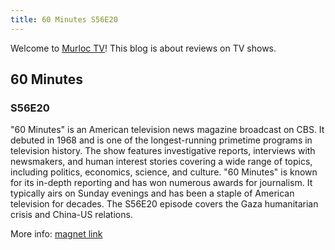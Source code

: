 ```yaml
---
title: 60 Minutes S56E20
---
```

Welcome to [Murloc TV](https://murloc.icu/)! This blog is about reviews on TV shows.
## 60 Minutes

### S56E20

"60 Minutes" is an American television news magazine broadcast on CBS. It debuted in 1968 and is one of the longest-running primetime programs in television history. The show features investigative reports, interviews with newsmakers, and human interest stories covering a wide range of topics, including politics, economics, science, and culture. "60 Minutes" is known for its in-depth reporting and has won numerous awards for journalism. It typically airs on Sunday evenings and has been a staple of American television for decades.
The S56E20 episode covers the Gaza humanitarian crisis and China-US relations. 

More info: [magnet link](https://murloc.icu/torrents/ac8a458292873ddb68b998fa352029fce8bffb8d/)

